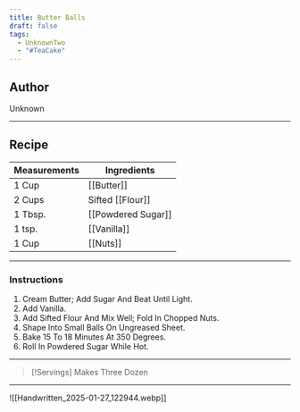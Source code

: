 ```yaml
---
title: Butter Balls
draft: false
tags:
  - UnknownTwo
  - "#TeaCake"
---
```

## Author
Unknown
___
## Recipe

| Measurements | Ingredients               |
| :----------- | ------------------------- |
| 1 Cup             | [[Butter]]         |
| 2 Cups            | Sifted [[Flour]]  |
| 1 Tbsp.            | [[Powdered Sugar]] |
| 1 tsp.            | [[Vanilla]]        |
| 1 Cup             | [[Nuts]]           |
___
### Instructions
1. Cream Butter; Add Sugar And Beat Until Light.
2. Add Vanilla.
3. Add Sifted Flour And Mix Well; Fold In Chopped Nuts.
4. Shape Into Small Balls On Ungreased Sheet.
5. Bake 15 To 18 Minutes At 350 Degrees.
6. Roll In Powdered Sugar While Hot.
___

>[!Servings]
>Makes Three Dozen

___
![[Handwritten_2025-01-27_122944.webp]]